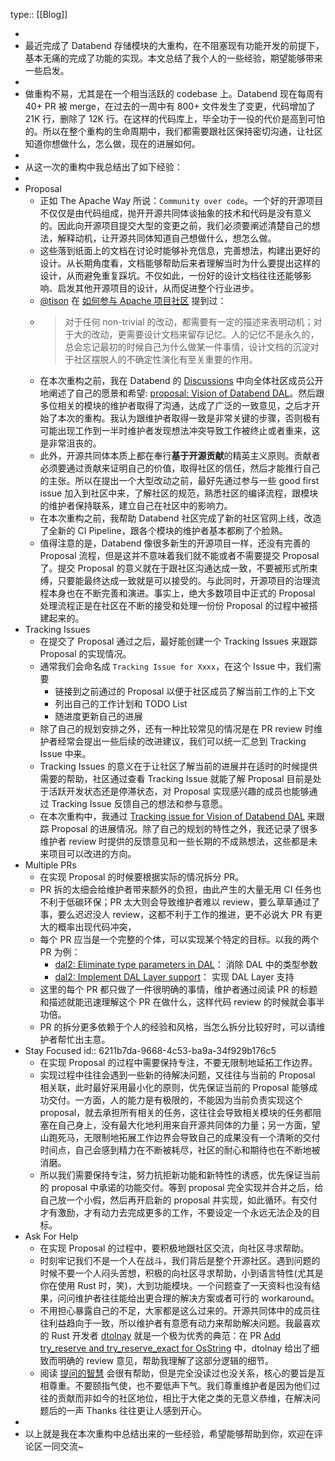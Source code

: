 type:: [[Blog]]

-
- 最近完成了 Databend 存储模块的大重构，在不阻塞现有功能开发的前提下，基本无痛的完成了功能的实现。本文总结了我个人的一些经验，期望能够带来一些启发。
-
- 做重构不易，尤其是在一个相当活跃的 codebase 上。Databend 现在每周有 40+ PR 被 merge，在过去的一周中有 800+ 文件发生了变更，代码增加了 21K  行，删除了 12K 行。在这样的代码库上，毕全功于一役的代价是高到可怕的。所以在整个重构的生命周期中，我们都需要跟社区保持密切沟通，让社区知道你想做什么，怎么做，现在的进展如何。
-
- 从这一次的重构中我总结出了如下经验：
-
- Proposal
	- 正如 The Apache Way 所说：`Community over code`。一个好的开源项目不仅仅是由代码组成，抛开开源共同体谈抽象的技术和代码是没有意义的。因此向开源项目提交大型的变更之前，我们必须要阐述清楚自己的想法，解释动机，让开源共同体知道自己想做什么，想怎么做。
	- 这些落到纸面上的文档在讨论时能够补充信息，完善想法，构建出更好的设计。从长期角度看，文档能够帮助后来者理解当时为什么要提出这样的设计，从而避免重复踩坑。不仅如此，一份好的设计文档往往还能够影响、启发其他开源项目的设计，从而促进整个行业进步。
	- [@tison](https://github.com/tisonkun/) 在 [如何参与 Apache 项目社区](https://zhuanlan.zhihu.com/p/93334196) 提到过：
	- > 对于任何 non-trivial 的改动，都需要有一定的描述来表明动机；对于大的改动，更需要设计文档来留存记忆。人的记忆不是永久的，总会忘记最初的时候自己为什么做某一件事情，设计文档的沉淀对于社区摆脱人的不确定性演化有至关重要的作用。
	- 在本次重构之前，我在 Databend 的 [Discussions](https://github.com/datafuselabs/databend/discussions) 中向全体社区成员公开地阐述了自己的愿景和希望: [proposal: Vision of Databend DAL](https://github.com/datafuselabs/databend/discussions/3662)。然后跟多位相关的模块的维护者取得了沟通，达成了广泛的一致意见，之后才开始了本次的重构。我认为跟维护者取得一致是非常关键的步骤，否则极有可能出现工作到一半时维护者发现想法冲突导致工作被终止或者重来，这是非常沮丧的。
	- 此外，开源共同体本质上都在奉行**基于开源贡献**的精英主义原则。贡献者必须要通过贡献来证明自己的价值，取得社区的信任，然后才能推行自己的主张。所以在提出一个大型改动之前，最好先通过参与一些 good first issue 加入到社区中来，了解社区的规范，熟悉社区的编译流程，跟模块的维护者保持联系，建立自己在社区中的影响力。
	- 在本次重构之前，我帮助 Databend 社区完成了新的社区官网上线，改造了全新的 CI Pipeline，跟各个模块的维护者基本都刷了个脸熟。
	- 值得注意的是，Databend 像很多新生的开源项目一样，还没有完善的 Proposal 流程，但是这并不意味着我们就不能或者不需要提交 Proposal 了。提交 Proposal 的意义就在于跟社区沟通达成一致，不要被形式所束缚，只要能最终达成一致就是可以接受的。与此同时，开源项目的治理流程本身也在不断完善和演进。事实上，绝大多数项目中正式的 Proposal 处理流程正是在社区在不断的接受和处理一份份 Proposal 的过程中被搭建起来的。
- Tracking Issues
	- 在提交了 Proposal 通过之后，最好能创建一个 Tracking Issues 来跟踪 Proposal 的实现情况。
	- 通常我们会命名成 `Tracking Issue for Xxxx`，在这个 Issue 中，我们需要
		- 链接到之前通过的 Proposal 以便于社区成员了解当前工作的上下文
		- 列出自己的工作计划和 TODO List
		- 随进度更新自己的进展
	- 除了自己的规划安排之外，还有一种比较常见的情况是在 PR review 时维护者经常会提出一些后续的改进建议，我们可以统一汇总到 Tracking Issue 中来。
	- Tracking Issues 的意义在于让社区了解当前的进展并在适时的时候提供需要的帮助，社区通过查看 Tracking Issue 就能了解 Proposal 目前是处于活跃开发状态还是停滞状态，对 Proposal 实现感兴趣的成员也能够通过 Tracking Issue 反馈自己的想法和参与意愿。
	- 在本次重构中，我通过 [Tracking issue for Vision of Databend DAL](https://github.com/datafuselabs/databend/issues/3677) 来跟踪 Proposal 的进展情况。除了自己的规划的特性之外，我还记录了很多维护者 review 时提供的反馈意见和一些长期的不成熟想法，这些都是未来项目可以改进的方向。
- Multiple PRs
	- 在实现 Proposal 的时候要根据实际的情况拆分 PR。
	- PR 拆的太细会给维护者带来额外的负担，由此产生的大量无用 CI 任务也不利于低碳环保；PR 太大则会导致维护者难以 review，要么草草通过了事，要么迟迟没人 review，这都不利于工作的推进，更不必说大 PR 有更大的概率出现代码冲突，
	- 每个 PR 应当是一个完整的个体，可以实现某个特定的目标。以我的两个 PR 为例：
		- [dal2: Eliminate type parameters in DAL](https://github.com/datafuselabs/databend/pull/4001)： 消除 DAL 中的类型参数
		- [dal2: Implement DAL Layer support](https://github.com/datafuselabs/databend/pull/4067)： 实现 DAL Layer 支持
	- 这里的每个 PR 都只做了一件很明确的事情，维护者通过阅读 PR 的标题和描述就能迅速理解这个 PR 在做什么，这样代码 review 的时候就会事半功倍。
	- PR 的拆分更多依赖于个人的经验和风格，当怎么拆分比较好时，可以请维护者帮忙出主意。
- Stay Focused
  id:: 6211b7da-9668-4c53-ba9a-34f929b176c5
	- 在实现 Proposal 的过程中需要保持专注，不要无限制地延拓工作边界。
	- 实现过程中往往会遇到一些新的待解决问题，又往往与当前的 Proposal 相关联，此时最好采用最小化的原则，优先保证当前的 Proposal 能够成功交付。一方面，人的能力是有极限的，不能因为当前负责实现这个 proposal，就去承担所有相关的任务，这往往会导致相关模块的任务都阻塞在自己身上，没有最大化地利用来自开源共同体的力量；另一方面，望山跑死马，无限制地拓展工作边界会导致自己的成果没有一个清晰的交付时间点，自己会感到精力在不断被耗尽，社区的耐心和期待也在不断地被消磨。
	- 所以我们需要保持专注，努力抗拒新功能和新特性的诱惑，优先保证当前的 proposal 中承诺的功能交付。等到 proposal 完全实现并合并之后，给自己放一个小假，然后再开启新的 proposal 并实现，如此循环。有交付才有激励，才有动力去完成更多的工作，不要设定一个永远无法企及的目标。
- Ask For Help
	- 在实现 Proposal 的过程中，要积极地跟社区交流，向社区寻求帮助。
	- 时刻牢记我们不是一个人在战斗，我们背后是整个开源社区。遇到问题的时候不要一个人闷头苦想，积极的向社区寻求帮助，小到语言特性(尤其是你在使用 Rust 时，笑)，大到功能模块。一个问题查了一天资料也没有结果，问问维护者往往能给出更合理的解决方案或者可行的 workaround。
	- 不用担心暴露自己的不足，大家都是这么过来的。开源共同体中的成员往往利益趋向于一致，所以维护者有意愿有动力来帮助解决问题。我最喜欢的 Rust 开发者 [dtolnay](https://github.com/dtolnay) 就是一个极为优秀的典范：在 PR [Add try_reserve and try_reserve_exact for OsString](https://github.com/rust-lang/rust/pull/92338) 中，dtolnay 给出了细致而明确的 review 意见，帮助我理解了这部分逻辑的细节。
	- 阅读 [提问的智慧](https://github.com/ryanhanwu/How-To-Ask-Questions-The-Smart-Way/blob/main/README-zh_CN.md) 会很有帮助，但是完全没读过也没关系，核心的要旨是互相尊重。不要颐指气使，也不要低声下气。我们尊重维护者是因为他们过往的贡献而非如今的社区地位，相比于大佬之类的无意义恭维，在解决问题后的一声 Thanks 往往更让人感到开心。
-
- 以上就是我在本次重构中总结出来的一些经验，希望能够帮助到你，欢迎在评论区一同交流~